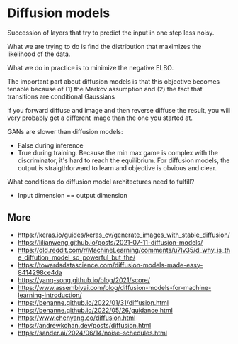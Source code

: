 # Diffusion models

Succession of layers that try to predict the input in one step less noisy.

What we are trying to do is find the distribution that maximizes the likelihood of the data.

What we do in practice is to minimize the negative ELBO.

The important part about diffusion models is that this objective becomes tenable because of (1) the Markov assumption and (2) the fact that transitions are conditional Gaussians

if you forward diffuse and image and then reverse diffuse the result, you will very probably get a different image than the one you started at.

GANs are slower than diffusion models:

- False during inference
- True during training. Because the min max game is complex with the discriminator, it's hard to reach the equilibrium. For diffusion models, the output is straigthforward to learn and objective is obvious and clear.

What conditions do diffusion model architectures need to fulfill?

- Input dimension == output dimension

## More

- <https://keras.io/guides/keras_cv/generate_images_with_stable_diffusion/>
- <https://lilianweng.github.io/posts/2021-07-11-diffusion-models/>
- <https://old.reddit.com/r/MachineLearning/comments/u7lv35/d_why_is_the_diffution_model_so_powerful_but_the/>
- <https://towardsdatascience.com/diffusion-models-made-easy-8414298ce4da>
- <https://yang-song.github.io/blog/2021/score/>
- <https://www.assemblyai.com/blog/diffusion-models-for-machine-learning-introduction/>
- <https://benanne.github.io/2022/01/31/diffusion.html>
- <https://benanne.github.io/2022/05/26/guidance.html>
- <https://www.chenyang.co/diffusion.html>
- <https://andrewkchan.dev/posts/diffusion.html>
- <https://sander.ai/2024/06/14/noise-schedules.html>
